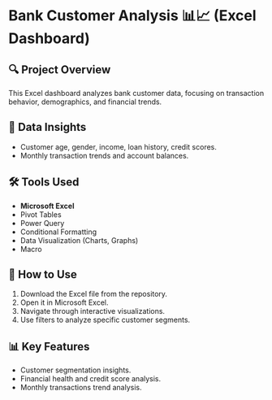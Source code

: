 # Bank Customer Analysis 📊📈 (Excel Dashboard)

## 🔍 Project Overview
This Excel dashboard analyzes bank customer data, focusing on transaction behavior, demographics, and financial trends.

## 📂 Data Insights
- Customer age, gender, income, loan history, credit scores.
- Monthly transaction trends and account balances.

## 🛠 Tools Used
- **Microsoft Excel**
- Pivot Tables
- Power Query
- Conditional Formatting
- Data Visualization (Charts, Graphs)
- Macro

## 🚀 How to Use
1. Download the Excel file from the repository.
2. Open it in Microsoft Excel.
3. Navigate through interactive visualizations.
4. Use filters to analyze specific customer segments.

## 📊 Key Features
- Customer segmentation insights.
- Financial health and credit score analysis.
- Monthly transactions trend analysis.

